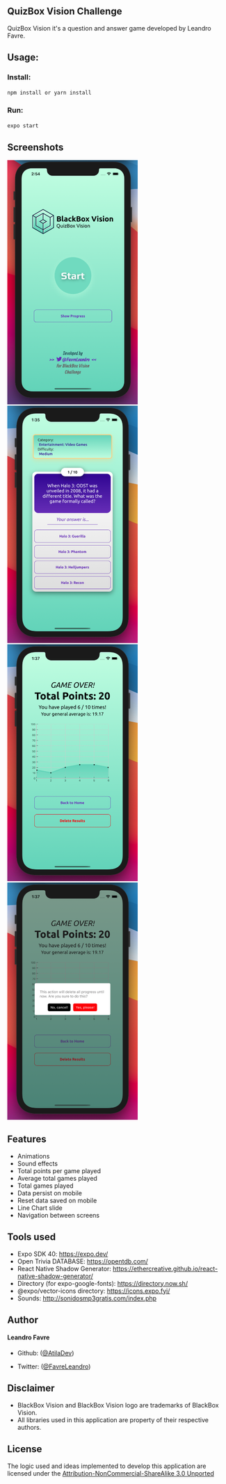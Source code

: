 ## QuizBox Vision Challenge

QuizBox Vision it's a question and answer game developed by Leandro Favre.

## Usage:

### Install:

```sh
npm install or yarn install
```

### Run:

```sh
expo start
```

## Screenshots

<p float="left">
  <img src="https://github.com/AtilaDev/QuizBoxVision/blob/main/assets/screenshots/photo1.png" width="300">
  <img src="https://github.com/AtilaDev/QuizBoxVision/blob/main/assets/screenshots/photo2.png" width="300">
  <img src="https://github.com/AtilaDev/QuizBoxVision/blob/main/assets/screenshots/photo3.png" width="300">
  <img src="https://github.com/AtilaDev/QuizBoxVision/blob/main/assets/screenshots/photo4.png" width="300">  
</p>

## Features

- Animations
- Sound effects
- Total points per game played
- Average total games played
- Total games played
- Data persist on mobile
- Reset data saved on mobile
- Line Chart slide
- Navigation between screens

## Tools used

- Expo SDK 40: https://expo.dev/
- Open Trivia DATABASE: https://opentdb.com/
- React Native Shadow Generator: https://ethercreative.github.io/react-native-shadow-generator/
- Directory (for expo-google-fonts): https://directory.now.sh/
- @expo/vector-icons directory: https://icons.expo.fyi/
- Sounds: http://sonidosmp3gratis.com/index.php


## Author

#### Leandro Favre

- Github: ([@AtilaDev](https://github.com/AtilaDev))

- Twitter: ([@FavreLeandro](https://twitter.com/FavreLeandro))


## Disclaimer

- BlackBox Vision and BlackBox Vision logo are trademarks of BlackBox Vision.
- All libraries used in this application are property of their respective authors.

## License

The logic used and ideas implemented to develop this application are licensed under the [Attribution-NonCommercial-ShareAlike 3.0 Unported](https://creativecommons.org/licenses/by-nc-sa/3.0/legalcode)
